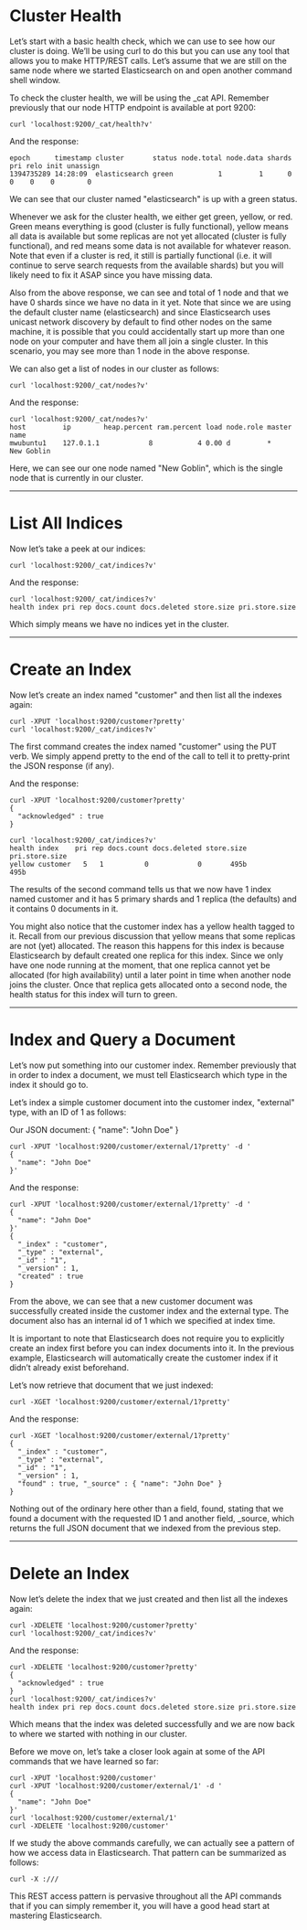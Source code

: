 # Cluster Health

  Let’s start with a basic health check, which we can use to see how our cluster is doing. We’ll be using curl to do this but you can use any tool that allows you to make HTTP/REST calls. Let’s assume that we are still on the same node where we started Elasticsearch on and open another command shell window.

  To check the cluster health, we will be using the _cat API. Remember previously that our node HTTP endpoint is available at port 9200:

  <pre><code>curl 'localhost:9200/_cat/health?v'</code></pre>

  And the response:


  <pre><code>epoch      timestamp cluster       status node.total node.data shards pri relo init unassign
1394735289 14:28:09  elasticsearch green           1         1      0   0    0    0        0</code></pre>

  We can see that our cluster named "elasticsearch" is up with a green status.

  Whenever we ask for the cluster health, we either get green, yellow, or red. Green means everything is good (cluster is fully functional), yellow means all data is available but some replicas are not yet allocated (cluster is fully functional), and red means some data is not available for whatever reason. Note that even if a cluster is red, it still is partially functional (i.e. it will continue to serve search requests from the available shards) but you will likely need to fix it ASAP since you have missing data.

  Also from the above response, we can see and total of 1 node and that we have 0 shards since we have no data in it yet. Note that since we are using the default cluster name (elasticsearch) and since Elasticsearch uses unicast network discovery by default to find other nodes on the same machine, it is possible that you could accidentally start up more than one node on your computer and have them all join a single cluster. In this scenario, you may see more than 1 node in the above response.

  We can also get a list of nodes in our cluster as follows:

  <pre><code>curl 'localhost:9200/_cat/nodes?v'</code></pre>
  And the response:


  <pre><code>curl 'localhost:9200/_cat/nodes?v'
host         ip        heap.percent ram.percent load node.role master name
mwubuntu1    127.0.1.1            8           4 0.00 d         *      New Goblin</code></pre>
  Here, we can see our one node named "New Goblin", which is the single node that is currently in our cluster.

* * *

# List All Indices

Now let’s take a peek at our indices:

<pre><code>curl 'localhost:9200/_cat/indices?v'</code></pre>
And the response:

<pre><code>curl 'localhost:9200/_cat/indices?v'
health index pri rep docs.count docs.deleted store.size pri.store.size</code></pre>
Which simply means we have no indices yet in the cluster.

* * *

# Create an Index

Now let’s create an index named "customer" and then list all the indexes again:

<pre><code>curl -XPUT 'localhost:9200/customer?pretty'
curl 'localhost:9200/_cat/indices?v'</code></pre>
The first command creates the index named "customer" using the PUT verb. We simply append pretty to the end of the call to tell it to pretty-print the JSON response (if any).

And the response:

<pre><code>curl -XPUT 'localhost:9200/customer?pretty'
{
  "acknowledged" : true
}

curl 'localhost:9200/_cat/indices?v'
health index    pri rep docs.count docs.deleted store.size pri.store.size
yellow customer   5   1          0            0       495b           495b</code></pre>

The results of the second command tells us that we now have 1 index named customer and it has 5 primary shards and 1 replica (the defaults) and it contains 0 documents in it.

You might also notice that the customer index has a yellow health tagged to it. Recall from our previous discussion that yellow means that some replicas are not (yet) allocated. The reason this happens for this index is because Elasticsearch by default created one replica for this index. Since we only have one node running at the moment, that one replica cannot yet be allocated (for high availability) until a later point in time when another node joins the cluster. Once that replica gets allocated onto a second node, the health status for this index will turn to green.

* * *

# Index and Query a Document
Let’s now put something into our customer index. Remember previously that in order to index a document, we must tell Elasticsearch which type in the index it should go to.

Let’s index a simple customer document into the customer index, "external" type, with an ID of 1 as follows:

Our JSON document: { "name": "John Doe" }

<pre><code>curl -XPUT 'localhost:9200/customer/external/1?pretty' -d '
{
  "name": "John Doe"
}'</code></pre>

And the response:
<pre><code>curl -XPUT 'localhost:9200/customer/external/1?pretty' -d '
{
  "name": "John Doe"
}'
{
  "_index" : "customer",
  "_type" : "external",
  "_id" : "1",
  "_version" : 1,
  "created" : true
}</code></pre>

From the above, we can see that a new customer document was successfully created inside the customer index and the external type. The document also has an internal id of 1 which we specified at index time.

It is important to note that Elasticsearch does not require you to explicitly create an index first before you can index documents into it. In the previous example, Elasticsearch will automatically create the customer index if it didn’t already exist beforehand.

Let’s now retrieve that document that we just indexed:
<pre><code>curl -XGET 'localhost:9200/customer/external/1?pretty'</code></pre>
And the response:

<pre><code>curl -XGET 'localhost:9200/customer/external/1?pretty'
{
  "_index" : "customer",
  "_type" : "external",
  "_id" : "1",
  "_version" : 1,
  "found" : true, "_source" : { "name": "John Doe" }
}</code></pre>
Nothing out of the ordinary here other than a field, found, stating that we found a document with the requested ID 1 and another field, _source, which returns the full JSON document that we indexed from the previous step.

* * *

# Delete an Index

Now let’s delete the index that we just created and then list all the indexes again:

<pre><code>curl -XDELETE 'localhost:9200/customer?pretty'
curl 'localhost:9200/_cat/indices?v'</code></pre>
And the response:

<pre><code>curl -XDELETE 'localhost:9200/customer?pretty'
{
  "acknowledged" : true
}
curl 'localhost:9200/_cat/indices?v'
health index pri rep docs.count docs.deleted store.size pri.store.size</code></pre>
Which means that the index was deleted successfully and we are now back to where we started with nothing in our cluster.

Before we move on, let’s take a closer look again at some of the API commands that we have learned so far:

<pre><code>curl -XPUT 'localhost:9200/customer'
curl -XPUT 'localhost:9200/customer/external/1' -d '
{
  "name": "John Doe"
}'
curl 'localhost:9200/customer/external/1'
curl -XDELETE 'localhost:9200/customer'</code></pre>
If we study the above commands carefully, we can actually see a pattern of how we access data in Elasticsearch. That pattern can be summarized as follows:

<pre><code>curl -X<REST Verb> <Node>:<Port>/<Index>/<Type>/<ID>
</code></pre>
This REST access pattern is pervasive throughout all the API commands that if you can simply remember it, you will have a good head start at mastering Elasticsearch.
